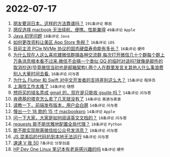 # 2022-07-17

1. [朋友要润日本，这样的方法靠谱吗？](https://www.v2ex.com/t/866725) `191条评论` `移民`
1. [感叹选择 macbook 无法续航、便携、性能兼得](https://www.v2ex.com/t/866764) `49条评论` `Apple`
1. [Java 初学问题](https://www.v2ex.com/t/866739) `18条评论` `Java`
1. [如何更改资料让美区 App Store 免税？](https://www.v2ex.com/t/866775) `16条评论` `iOS`
1. [目前主流 PCIe NVMe 协议的固态硬盘寿命能有多长？](https://www.v2ex.com/t/866773) `16条评论` `硬件`
1. [为什么现在人这么喜欢建微信群搞各种交流群,每次打开微信几十个群每个群上万条消息根本看不过来.微信不会搞一个类似 QQ 的临时对话吗?就像是邮件的取消抄送(毕竟微信当初也是邮箱架构),两个人在群里发言关其他人什么事浪费别人大量时间去看.](https://www.v2ex.com/t/866740) `16条评论` `问与答`
1. [为什么 Flutter 和 Swift 对中文开发者的支持差别这么大？](https://www.v2ex.com/t/866726) `15条评论` `程序员`
1. [上海找工作太难了](https://www.v2ex.com/t/866762) `14条评论` `随想`
1. [想将买的域名弄成 gmail 的，现在是只能收 gsuite 吗？](https://www.v2ex.com/t/866759) `14条评论` `问与答`
1. [肯德基的塔克怎么卖了几天就没有了](https://www.v2ex.com/t/866746) `14条评论` `美酒与美食`
1. [请教一下，前端发布版本，用户会白屏](https://www.v2ex.com/t/866738) `14条评论` `问与答`
1. [慢出一个 18 款的 15 寸 macbookpro](https://www.v2ex.com/t/866728) `14条评论` `Apple`
1. [问一下大家，大家是如何阅读英文文档的？](https://www.v2ex.com/t/866769) `10条评论` `问与答`
1. [requests 能不能优雅地配置全局代理？](https://www.v2ex.com/t/866749) `10条评论` `Python`
1. [能不能实现脱离微信给公众号发消息？](https://www.v2ex.com/t/866727) `10条评论` `问与答`
1. [JS 混淆后的代码扒到本地无法运行](https://www.v2ex.com/t/866735) `9条评论` `问与答`
1. [速速 V 我 50](https://www.v2ex.com/t/866754) `7条评论` `分享创造`
1. [HP Dev One Linux 笔记本有老哥感兴趣的吗](https://www.v2ex.com/t/866723) `6条评论` `硬件`
